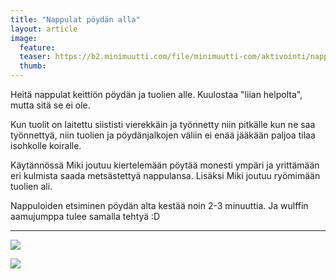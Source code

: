 ```yaml
---
title: "Nappulat pöydän alla"
layout: article
image:
  feature:
  teaser: https://b2.minimuutti.com/file/minimuutti-com/aktivointi/nappulat-poydan-alla/DSC29490-245px.jpg
  thumb:
---
```


Heitä nappulat keittiön pöydän ja tuolien alle. Kuulostaa "liian helpolta", mutta sitä se ei ole.

Kun tuolit on laitettu siististi vierekkäin ja työnnetty niin pitkälle kun ne saa työnnettyä, niin tuolien ja pöydänjalkojen väliin ei enää jääkään paljoa tilaa isohkolle koiralle.

Käytännössä Miki joutuu kiertelemään pöytää monesti ympäri ja yrittämään eri kulmista saada metsästettyä nappulansa. Lisäksi Miki joutuu ryömimään tuolien ali.

Nappuloiden etsiminen pöydän alta kestää noin 2-3 minuuttia. Ja wulffin aamujumppa tulee samalla tehtyä :D

---

![](https://b2.minimuutti.com/file/minimuutti-com/aktivointi/nappulat-poydan-alla/DSC29490_2-800px.jpg)

![](https://b2.minimuutti.com/file/minimuutti-com/aktivointi/nappulat-poydan-alla/DSC29489_2-800px.jpg)

